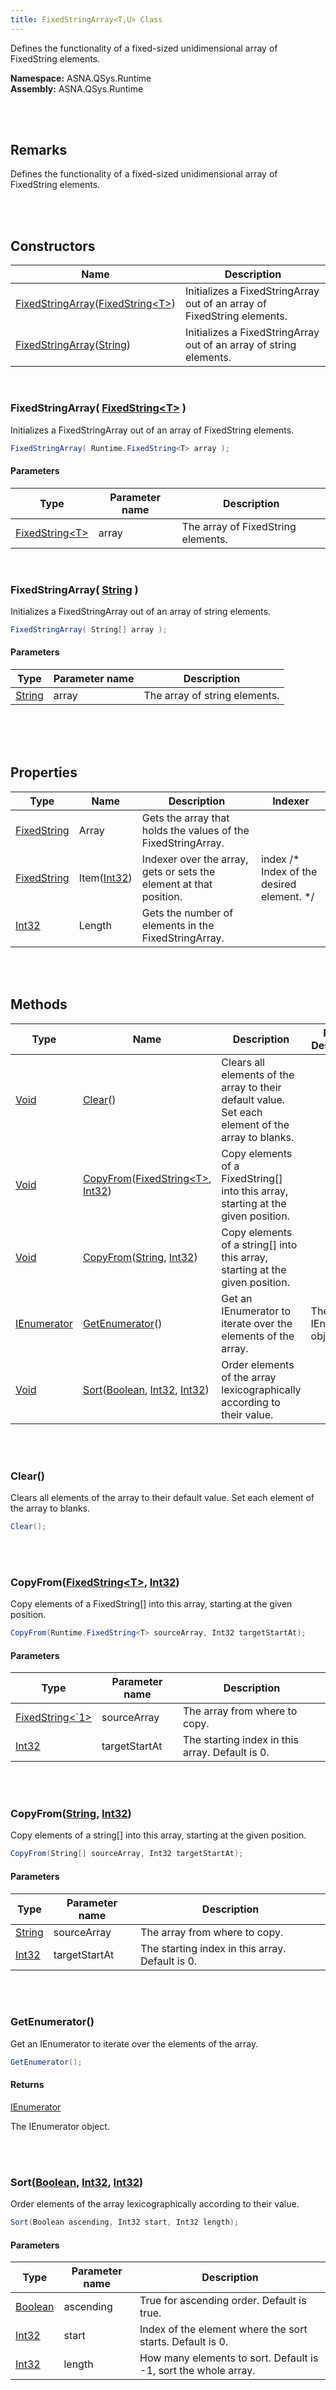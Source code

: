 ```yaml
---
title: FixedStringArray<T,U> Class
---
```


Defines the functionality of a fixed-sized unidimensional array of FixedString elements.

**Namespace:** ASNA.QSys.Runtime <br/>
**Assembly:** ASNA.QSys.Runtime

<br>
<br>

## Remarks

Defines the functionality of a fixed-sized unidimensional array of FixedString elements.

[//]: # ($$TODO: Complete the Remarks section.)

<br>
<br>

## Constructors

| Name |  Description 
| --- | --- 
| [FixedStringArray](#fixedstringarrayfixedstring<t>)([FixedString&lt;T&gt;](/reference/asna-qsys-runtime/fixed-string.html)) | Initializes a FixedStringArray out of an array of FixedString elements. 
| [FixedStringArray](#fixedstringarraystring[])([String](https://docs.microsoft.com/en-us/dotnet/api/system.string)) | Initializes a FixedStringArray out of an array of string elements. 

<br>

### FixedStringArray( [FixedString&lt;T&gt;](/reference/asna-qsys-runtime/fixed-string.html) )

Initializes a FixedStringArray out of an array of FixedString elements.

```cs
FixedStringArray( Runtime.FixedString<T> array );
```

#### Parameters

| Type | Parameter name | Description
| --- | --- | ---
| [FixedString&lt;T&gt;](/reference/asna-qsys-runtime/fixed-string.html) | array | The array of FixedString elements. 

<br>

### FixedStringArray( [String](https://docs.microsoft.com/en-us/dotnet/api/system.string) )

Initializes a FixedStringArray out of an array of string elements.

```cs
FixedStringArray( String[] array );
```

#### Parameters

| Type | Parameter name | Description
| --- | --- | ---
| [String](https://docs.microsoft.com/en-us/dotnet/api/system.string) | array | The array of string elements. 

<br>


<br>
<br>

## Properties

| Type | Name | Description | Indexer
| --- | --- | --- | --- 
| [FixedString](/reference/asna-qsys-runtime/classes/fixed-string.html) | Array | Gets the array that holds the values of the FixedStringArray. | 
| [FixedString](/reference/asna-qsys-runtime/classes/fixed-string.html) | Item([Int32](https://docs.microsoft.com/en-us/dotnet/api/system.int32)) | Indexer over the array, gets or sets the element at that position. | index /* Index of the desired element. */
| [Int32](https://docs.microsoft.com/en-us/dotnet/api/system.int32) | Length | Gets the number of elements in the FixedStringArray. | 

<br>
<br>

## Methods

| Type | Name | Description | Return Description 
| --- | --- | --- | --- 
| [Void](https://docs.microsoft.com/en-us/dotnet/api/system.void) | [Clear](#clear)() | Clears all elements of the array to their default value. Set each element of the array to blanks. | 
| [Void](https://docs.microsoft.com/en-us/dotnet/api/system.void) | [CopyFrom](#copyfromfixedstring<t>-int32)([FixedString&lt;T&gt;](/reference/asna-qsys-runtime/fixed-string.html), [Int32](https://docs.microsoft.com/en-us/dotnet/api/system.int32)) | Copy elements of a FixedString[] into this array, starting at the given position. | 
| [Void](https://docs.microsoft.com/en-us/dotnet/api/system.void) | [CopyFrom](#copyfromstring[]-int32)([String](https://docs.microsoft.com/en-us/dotnet/api/system.string), [Int32](https://docs.microsoft.com/en-us/dotnet/api/system.int32)) | Copy elements of a string[] into this array, starting at the given position. | 
| [IEnumerator](https://docs.microsoft.com/en-us/dotnet/api/system.collections.ienumerator) | [GetEnumerator](#getenumerator)() | Get an IEnumerator to iterate over the elements of the array. | The IEnumerator object.
| [Void](https://docs.microsoft.com/en-us/dotnet/api/system.void) | [Sort](#sortboolean-int32-int32)([Boolean](https://docs.microsoft.com/en-us/dotnet/api/system.boolean), [Int32](https://docs.microsoft.com/en-us/dotnet/api/system.int32), [Int32](https://docs.microsoft.com/en-us/dotnet/api/system.int32)) | Order elements of the array lexicographically according to their value. | 

<br>
<br>

### Clear()

Clears all elements of the array to their default value. Set each element of the array to blanks.

```cs
Clear();
```


<br>
<br>

### CopyFrom([FixedString&lt;T&gt;](/reference/asna-qsys-runtime/fixed-string.html), [Int32](https://docs.microsoft.com/en-us/dotnet/api/system.int32))

Copy elements of a FixedString[] into this array, starting at the given position.

```cs
CopyFrom(Runtime.FixedString<T> sourceArray, Int32 targetStartAt);
```

#### Parameters

| Type | Parameter name | Description
| --- | --- | ---
| [FixedString&lt;\`1&gt;](/reference/asna-qsys-runtime/fixed-string.html) | sourceArray | The array from where to copy. 
| [Int32](https://docs.microsoft.com/en-us/dotnet/api/system.int32) | targetStartAt | The starting index in this array. Default is 0. 


<br>
<br>

### CopyFrom([String](https://docs.microsoft.com/en-us/dotnet/api/system.string), [Int32](https://docs.microsoft.com/en-us/dotnet/api/system.int32))

Copy elements of a string[] into this array, starting at the given position.

```cs
CopyFrom(String[] sourceArray, Int32 targetStartAt);
```

#### Parameters

| Type | Parameter name | Description
| --- | --- | ---
| [String](https://docs.microsoft.com/en-us/dotnet/api/system.string) | sourceArray | The array from where to copy. 
| [Int32](https://docs.microsoft.com/en-us/dotnet/api/system.int32) | targetStartAt | The starting index in this array. Default is 0. 


<br>
<br>

### GetEnumerator()

Get an IEnumerator to iterate over the elements of the array.

```cs
GetEnumerator();
```

#### Returns

[IEnumerator](https://docs.microsoft.com/en-us/dotnet/api/system.collections.ienumerator)

The IEnumerator object.


<br>
<br>

### Sort([Boolean](https://docs.microsoft.com/en-us/dotnet/api/system.boolean), [Int32](https://docs.microsoft.com/en-us/dotnet/api/system.int32), [Int32](https://docs.microsoft.com/en-us/dotnet/api/system.int32))

Order elements of the array lexicographically according to their value.

```cs
Sort(Boolean ascending, Int32 start, Int32 length);
```

#### Parameters

| Type | Parameter name | Description
| --- | --- | ---
| [Boolean](https://docs.microsoft.com/en-us/dotnet/api/system.boolean) | ascending | True for ascending order. Default is true. 
| [Int32](https://docs.microsoft.com/en-us/dotnet/api/system.int32) | start | Index of the element where the sort starts. Default is 0. 
| [Int32](https://docs.microsoft.com/en-us/dotnet/api/system.int32) | length | How many elements to sort. Default is -1, sort the whole array. 


<br>
<br>

